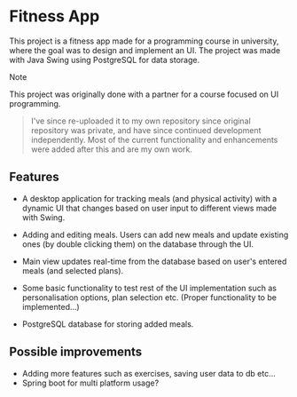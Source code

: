 # Fitness App

This project is a fitness app made for a programming course in university, where the goal was to design and implement an UI. The project was made with Java Swing using PostgreSQL for data storage.

> [!NOTE]  
This project was originally done with a partner for a course focused on UI programming.
> I've since re-uploaded it to my own repository since original repository was private, and have since continued development independently. 
> Most of the current functionality and enhancements were added after this and are my own work.

## Features

- A desktop application for tracking meals (and physical activity) with a dynamic UI that changes based on user input to different views made with Swing.

- Adding and editing meals. Users can add new meals and update existing ones (by double clicking them) on the database through the UI.

- Main view updates real-time from the database based on user's entered meals (and selected plans).

- Some basic functionality to test rest of the UI implementation such as personalisation options, plan selection etc. (Proper functionality to be implemented...)

- PostgreSQL database for storing added meals.


## Possible improvements


- Adding more features such as exercises, saving user data to db etc...
- Spring boot for multi platform usage?




